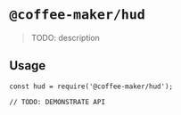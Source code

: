 # `@coffee-maker/hud`

> TODO: description

## Usage

```
const hud = require('@coffee-maker/hud');

// TODO: DEMONSTRATE API
```
